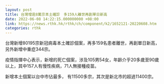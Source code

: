```yaml
---
layout: post
title: 台灣增逾8萬宗本土確診　多159人離世再創單日新高
date: 2022-06-08 14:22:15.000000000 +08:00
link: https://news.rthk.hk/rthk/ch/component/k2/1652121-20220608.htm
categories: rthk
---
```


台灣新增80195宗新冠病毒本土確診個案，再多159名患者離世，再創單日新高，另外新增中重症344宗。

疫情指揮中心表示，新增的死亡個案，涉及105男54女，年齡介乎20多歲至90歲以上，其中157人有慢性疾病，71人無接種疫苗。

新增本土個案以台中市佔最多， 有11500多宗，其次是新北市的超過11400宗。
